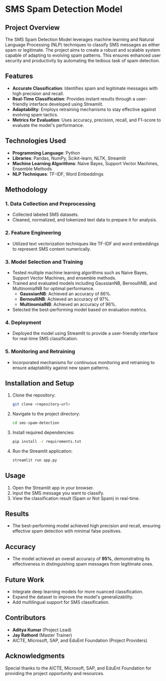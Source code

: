 # SMS Spam Detection Model

## Project Overview
The SMS Spam Detection Model leverages machine learning and Natural Language Processing (NLP) techniques to classify SMS messages as either spam or legitimate. The project aims to create a robust and scalable system capable of adapting to evolving spam patterns. This ensures enhanced user security and productivity by automating the tedious task of spam detection.

## Features
- **Accurate Classification**: Identifies spam and legitimate messages with high precision and recall.
- **Real-Time Classification**: Provides instant results through a user-friendly interface developed using Streamlit.
- **Adaptability**: Employs retraining mechanisms to stay effective against evolving spam tactics.
- **Metrics for Evaluation**: Uses accuracy, precision, recall, and F1-score to evaluate the model's performance.

## Technologies Used
- **Programming Language**: Python
- **Libraries**: Pandas, NumPy, Scikit-learn, NLTK, Streamlit
- **Machine Learning Algorithms**: Naive Bayes, Support Vector Machines, Ensemble Methods
- **NLP Techniques**: TF-IDF, Word Embeddings

## Methodology
### 1. Data Collection and Preprocessing
- Collected labeled SMS datasets.
- Cleaned, normalized, and tokenized text data to prepare it for analysis.

### 2. Feature Engineering
- Utilized text vectorization techniques like TF-IDF and word embeddings to represent SMS content numerically.

### 3. Model Selection and Training
- Tested multiple machine learning algorithms such as Naive Bayes, Support Vector Machines, and ensemble methods.
- Trained and evaluated models including GaussianNB, BernoulliNB, and MultinomialNB for optimal performance.
  - **GaussianNB**: Achieved an accuracy of 86%.
  - **BernoulliNB**: Achieved an accuracy of 97%.
  - **MultinomialNB**: Achieved an accuracy of 96%.
- Selected the best-performing model based on evaluation metrics.

### 4. Deployment
- Deployed the model using Streamlit to provide a user-friendly interface for real-time SMS classification.

### 5. Monitoring and Retraining
- Incorporated mechanisms for continuous monitoring and retraining to ensure adaptability against new spam patterns.

## Installation and Setup
1. Clone the repository:
   ```bash
   git clone <repository-url>
   ```
2. Navigate to the project directory:
   ```bash
   cd sms-spam-detection
   ```
3. Install required dependencies:
   ```bash
   pip install -r requirements.txt
   ```
4. Run the Streamlit application:
   ```bash
   streamlit run app.py
   ```

## Usage
1. Open the Streamlit app in your browser.
2. Input the SMS message you want to classify.
3. View the classification result (Spam or Not Spam) in real-time.

## Results
- The best-performing model achieved high precision and recall, ensuring effective spam detection with minimal false positives.

## Accuracy
- The model achieved an overall accuracy of **95%**, demonstrating its effectiveness in distinguishing spam messages from legitimate ones.

## Future Work
- Integrate deep learning models for more nuanced classification.
- Expand the dataset to improve the model's generalizability.
- Add multilingual support for SMS classification.

## Contributors
- **Aditya Kumar** (Project Lead)
- **Jay Rathord** (Master Trainer)
- AICTE, Microsoft, SAP, and EduEnt Foundation (Project Providers)

## Acknowledgments
Special thanks to the AICTE, Microsoft, SAP, and EduEnt Foundation for providing the project opportunity and resources.

